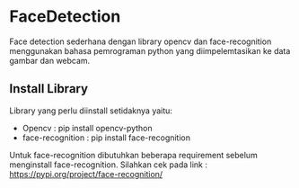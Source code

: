 # FaceDetection
Face detection sederhana dengan library opencv dan face-recognition menggunakan bahasa pemrograman python yang diimpelemtasikan ke data gambar dan webcam.
## Install Library
Library yang perlu diinstall setidaknya yaitu:
* Opencv : pip install opencv-python
* face-recognition : pip install face-recognition

Untuk face-recognition dibutuhkan beberapa requirement sebelum menginstall face-recognition. Silahkan cek pada link : https://pypi.org/project/face-recognition/
